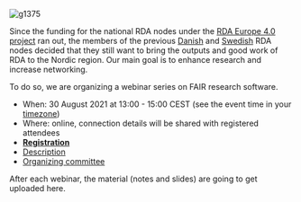 ![g1375](https://user-images.githubusercontent.com/74252404/119497672-25e45680-bd65-11eb-8bcf-c74cf8e70796.png)

Since the funding for the national RDA nodes under the [RDA Europe 4.0 project](https://grants.rd-alliance.org/) ran out, the members of the previous [Danish](https://www.rd-alliance.org/groups/rda-denmark) and [Swedish](https://www.rd-alliance.org/groups/rda-sweden) RDA nodes decided that they still want to bring the outputs and good work of RDA to the Nordic region. Our main goal is to enhance research and increase networking. 

To do so, we are organizing a webinar series on FAIR research software.

- When: 30 August 2021 at 13:00 - 15:00 CEST (see the event time in your [timezone](https://www.timeanddate.com/worldclock/fixedtime.html?msg=FAIR+software+webinar&iso=20210830T13&p1=1405&ah=2))<br/>
- Where: online, connection details will be shared with registered attendees<br/>
- **[Registration](https://deic.zoom.us/meeting/register/u5Ypcu-qqDIiHN3RCmgYC9BVUlMtX7bLyclP)**<br/>
- [Description](https://rda-software-webinar.readthedocs.io/en/latest/Program/)<br/>
- [Organizing committee](https://rda-software-webinar.readthedocs.io/en/latest/Organizers/)<br/>


After each webinar, the material (notes and slides) are going to get uploaded here.
